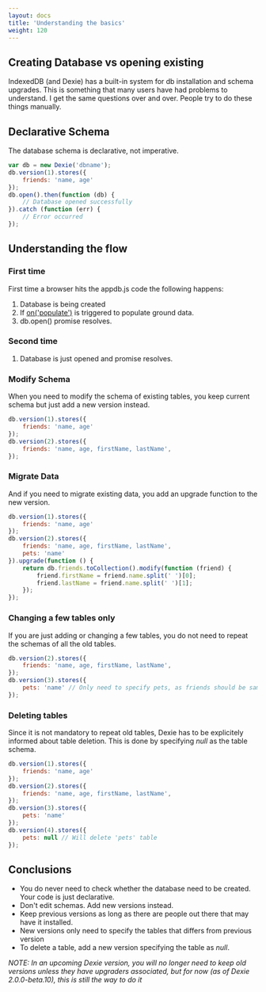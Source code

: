 ```yaml
---
layout: docs
title: 'Understanding the basics'
weight: 120
---
```


## Creating Database vs opening existing

IndexedDB (and Dexie) has a built-in system for db installation and schema upgrades. This is something that many users have had problems to understand. I get the same questions over and over. People try to do these things manually.

## Declarative Schema 
The database schema is declarative, not imperative. 

```javascript
var db = new Dexie('dbname');
db.version(1).stores({
    friends: 'name, age'
});
db.open().then(function (db) {
    // Database opened successfully
}).catch (function (err) {
    // Error occurred
});
```

## Understanding the flow

### First time
First time a browser hits the appdb.js code the following happens:

1. Database is being created
2. If [on('populate')](/docs/Dexie/Dexie.on.populate.html) is triggered to populate ground data.
3. db.open() promise resolves.

### Second time

1. Database is just opened and promise resolves.

### Modify Schema

When you need to modify the schema of existing tables, you keep current schema but just add a new version instead.

```javascript
db.version(1).stores({
    friends: 'name, age'
});
db.version(2).stores({
    friends: 'name, age, firstName, lastName',
});
```

### Migrate Data

And if you need to migrate existing data, you add an upgrade function to the new version.

```javascript
db.version(1).stores({
    friends: 'name, age'
});
db.version(2).stores({
    friends: 'name, age, firstName, lastName',
    pets: 'name'
}).upgrade(function () {
    return db.friends.toCollection().modify(function (friend) {
        friend.firstName = friend.name.split(' ')[0];
        friend.lastName = friend.name.split(' ')[1];
    });
});
```

### Changing a few tables only
If you are just adding or changing a few tables, you do not need to repeat the schemas of all the old tables.

```javascript
db.version(2).stores({
    friends: 'name, age, firstName, lastName',
});
db.version(3).stores({
    pets: 'name' // Only need to specify pets, as friends should be same as for version 2.
});
```

### Deleting tables
Since it is not mandatory to repeat old tables, Dexie has to be explicitely informed about table deletion. This is done by specifying *null* as the table schema.

```javascript
db.version(1).stores({
    friends: 'name, age'
});
db.version(2).stores({
    friends: 'name, age, firstName, lastName',
});
db.version(3).stores({
    pets: 'name'
});
db.version(4).stores({
    pets: null // Will delete 'pets' table
});
```

## Conclusions

* You do never need to check whether the database need to be created. Your code is just declarative.
* Don't edit schemas. Add new versions instead.
* Keep previous versions as long as there are people out there that may have it installed.
* New versions only need to specify the tables that differs from previous version
* To delete a table, add a new version specifying the table as *null*.

*NOTE: In an upcoming Dexie version, you will no longer need to keep old versions unless they have upgraders associated, but for now (as of Dexie 2.0.0-beta.10), this is still the way to do it*

